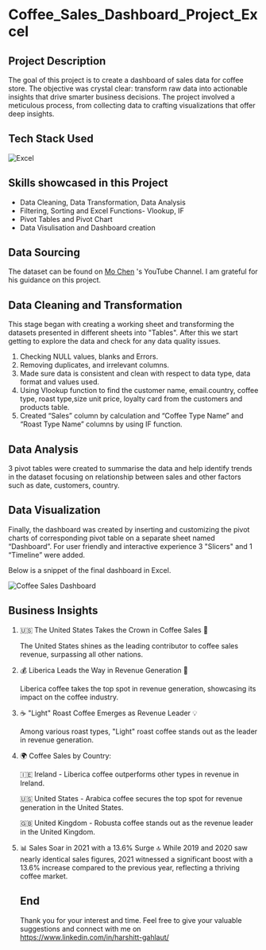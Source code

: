 # Coffee_Sales_Dashboard_Project_Excel

## Project Description
The goal of this project is to create a dashboard of sales data for coffee store. The objective was crystal clear: transform raw data into actionable insights that drive smarter business decisions. The project involved a meticulous process, from collecting data to crafting visualizations that offer deep insights.

## Tech Stack Used 
![Excel](https://img.icons8.com/color/256/microsoft-excel-2019.png)

## Skills showcased in this Project
- Data Cleaning, Data Transformation, Data Analysis
- Filtering, Sorting and Excel Functions- Vlookup, IF
- Pivot Tables and Pivot Chart
- Data Visulisation and Dashboard creation

## Data Sourcing
The dataset can be found on [Mo Chen](https://www.youtube.com/@datawithmo) 's YouTube Channel. I am grateful for his guidance on this project.

## Data Cleaning and Transformation
This stage began with creating a working sheet and transforming the datasets presented in different sheets into "Tables". After this we start getting to explore the data and check for any data quality issues.
1.	Checking NULL values, blanks and Errors.
2.	Removing duplicates, and irrelevant columns.
3.	Made sure data is consistent and clean with respect to data type, data format and values used.
4.	Using Vlookup function to find the customer name, email.country, coffee type, roast type,size unit price, loyalty card from the customers and products table.
5.	Created “Sales” column by calculation and “Coffee Type Name” and “Roast Type Name” columns by using IF function.

## Data Analysis
3 pivot tables were created to summarise the data and help identify trends in the dataset focusing on relationship between sales and other factors such as date, customers, country. 

## Data Visualization
Finally, the dashboard was created by inserting and customizing the pivot charts of corresponding pivot table on a separate sheet named “Dashboard”. For user friendly and interactive experience 3 "Slicers" and 1 “Timeline” were added.

Below is a snippet of the final dashboard in Excel.

![Coffee Sales Dashboard](https://github.com/harshitgahlaut/Coffee_Sales_Dashboard_Excel/assets/142779836/86d3edf7-d2ef-421b-9109-ffc157d26223)


## Business Insights

1. 🇺🇸 The United States Takes the Crown in Coffee Sales 🌟
   
   The United States shines as the leading contributor to coffee sales revenue, surpassing all other nations.

3. 💰 Liberica Leads the Way in Revenue Generation 💼
   
   Liberica coffee takes the top spot in revenue generation, showcasing its impact on the coffee industry.

5. ☕ "Light" Roast Coffee Emerges as Revenue Leader 💡
   
   Among various roast types, "Light" roast coffee stands out as the leader in revenue generation.

7. 🌍 Coffee Sales by Country:
   
   🇮🇪 Ireland - Liberica coffee outperforms other types in revenue in Ireland.
   
   🇺🇸 United States - Arabica coffee secures the top spot for revenue generation in the United States.
   
   🇬🇧 United Kingdom - Robusta coffee stands out as the revenue leader in the United Kingdom.

8. 📊 Sales Soar in 2021 with a 13.6% Surge 🔝
   While 2019 and 2020 saw nearly identical sales figures, 2021 witnessed a significant boost with a 13.6% increase compared to the previous year, reflecting a thriving coffee market.

    ## End
    Thank you for your interest and time. Feel free to give your valuable suggestions and connect with me on https://www.linkedin.com/in/harshitt-gahlaut/
